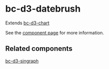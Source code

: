 bc-d3-datebrush
================

Extends [bc-d3-chart](http://github.com/bilgecode/bc-d3-chart)

See the [component page](http://bilgecode.github.io/bc-d3-datebrush) for more information.

## Related components

[bc-d3-singraph](http://bilgecode.github.io/bc-d3-singraph)
